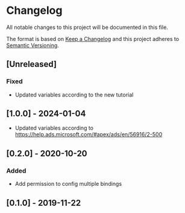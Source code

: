 # Changelog

All notable changes to this project will be documented in this file.

The format is based on [Keep a Changelog](http://keepachangelog.com/en/1.0.0/)
and this project adheres to [Semantic Versioning](http://semver.org/spec/v2.0.0.html).

## [Unreleased]
### Fixed
- Updated variables according to the new tutorial

## [1.0.0] - 2024-01-04
- Updated variables according to https://help.ads.microsoft.com/#apex/ads/en/56916/2-500

## [0.2.0] - 2020-10-20

### Added
- Add permission to config multiple bindings

## [0.1.0] - 2019-11-22
